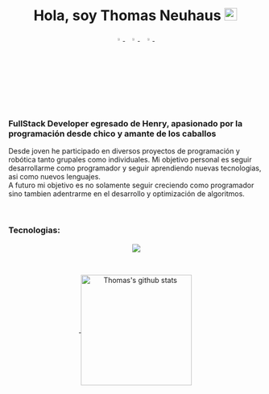 <h1 align="center">Hola, soy Thomas Neuhaus <img src="https://media.giphy.com/media/hvRJCLFzcasrR4ia7z/giphy.gif" width="25px"></h1>

<p align="center">
  <a href="https://www.linkedin.com/in/thomas-neuhaus-62899923b/">
   <img src="https://img.icons8.com/color/48/000000/linkedin.png" width="3.5%"/>
    </a><span>&nbsp;</span>
  <a href="mailto:thom.neuhaus2@gmail.com">
    <img src="https://img.icons8.com/fluent/48/000000/gmail.png" width="3.5%"/>
  </a><span>&nbsp;</span>
  <a href="https://github.com/thomneuhaus2">
    <img src="https://img.icons8.com/fluent/48/000000/github.png" width="3.5%"/>
  </a><span>&nbsp;</span>
</p>
<h3 align="left">FullStack Developer egresado de Henry, apasionado por la programación desde chico y amante de los caballos</h3>

<p align="left">     Desde joven he participado en diversos proyectos de programación y robótica tanto grupales como individuales. Mi objetivo personal es seguir desarrollarme como programador y seguir aprendiendo nuevas tecnologias, asi como nuevos lenguajes.
  <br>
     A futuro mi objetivo es no solamente seguir creciendo como programador sino tambien adentrarme en el desarrollo y optimización de algoritmos.</p>

<br>
<h3 align="left">Tecnologias:</h3>

 <p align="center">&nbsp;<img align="center" src="https://user-images.githubusercontent.com/76783198/182465347-06d45139-1931-4a88-b81a-a6861070c02a.svg"/></p>

<br>


  <a href="https://github.com/thomneuhaus2">
 <p align="center">&nbsp;<img align="center" src="https://github-readme-stats.vercel.app/api?username=thomneuhaus2&count_private=true&hide=stars&show_icons=true&theme=dark&line_height=27" alt="Thomas's github stats" height="220px" /></p>
  </a>
